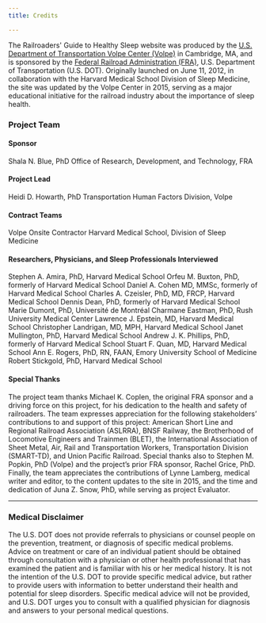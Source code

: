 ```yaml
---
title: Credits

---
```


The Railroaders' Guide to Healthy Sleep website was produced by the [U.S. Department of Transportation Volpe Center (Volpe)](https://www.volpe.dot.gov/) in Cambridge, MA, and is sponsored by the [Federal Railroad Administration (FRA)](https://railroads.dot.gov/), U.S. Department of Transportation (U.S. DOT). Originally launched on June 11, 2012, in collaboration with the Harvard Medical School Division of Sleep Medicine, the site was updated by the Volpe Center in 2015, serving as a major educational initiative for the railroad industry about the importance of sleep health.

### Project Team

#### Sponsor
Shala N. Blue, PhD
Office of Research, Development, and Technology, FRA

#### Project Lead
Heidi D. Howarth, PhD
Transportation Human Factors Division, Volpe

#### Contract Teams
Volpe Onsite Contractor
Harvard Medical School, Division of Sleep Medicine

#### Researchers, Physicians, and Sleep Professionals Interviewed
Stephen A. Amira, PhD, Harvard Medical School
Orfeu M. Buxton, PhD, formerly of Harvard Medical School
Daniel A. Cohen MD, MMSc, formerly of Harvard Medical School
Charles A. Czeisler, PhD, MD, FRCP, Harvard Medical School
Dennis Dean, PhD, formerly of Harvard Medical School
Marie Dumont, PhD, Université de Montréal
Charmane Eastman, PhD, Rush University Medical Center
Lawrence J. Epstein, MD, Harvard Medical School
Christopher Landrigan, MD, MPH, Harvard Medical School
Janet Mullington, PhD, Harvard Medical School
Andrew J. K. Phillips, PhD, formerly of Harvard Medical School
Stuart F. Quan, MD, Harvard Medical School
Ann E. Rogers, PhD, RN, FAAN, Emory University School of Medicine
Robert Stickgold, PhD, Harvard Medical School

#### Special Thanks
The project team thanks Michael K. Coplen, the original FRA sponsor and a driving force on this project, for his dedication to the health and safety of railroaders. The team expresses appreciation for the following stakeholders’ contributions to and support of this project: American Short Line and Regional Railroad Association (ASLRRA), BNSF Railway, the Brotherhood of Locomotive Engineers and Trainmen (BLET), the International Association of Sheet Metal, Air, Rail and Transportation Workers, Transportation Division (SMART-TD), and Union Pacific Railroad. Special thanks also to Stephen M. Popkin, PhD (Volpe) and the project’s prior FRA sponsor, Rachel Grice, PhD. Finally, the team appreciates the contributions of Lynne Lamberg, medical writer and editor, to the content updates to the site in 2015, and the time and dedication of Juna Z. Snow, PhD, while serving as project Evaluator.

---
### Medical Disclaimer
The U.S. DOT does not provide referrals to physicians or counsel people on the prevention, treatment, or diagnosis of specific medical problems. Advice on treatment or care of an individual patient should be obtained through consultation with a physician or other health professional that has examined the patient and is familiar with his or her medical history. It is not the intention of the U.S. DOT to provide specific medical advice, but rather to provide users with information to better understand their health and potential for sleep disorders. Specific medical advice will not be provided, and U.S. DOT urges you to consult with a qualified physician for diagnosis and answers to your personal medical questions.